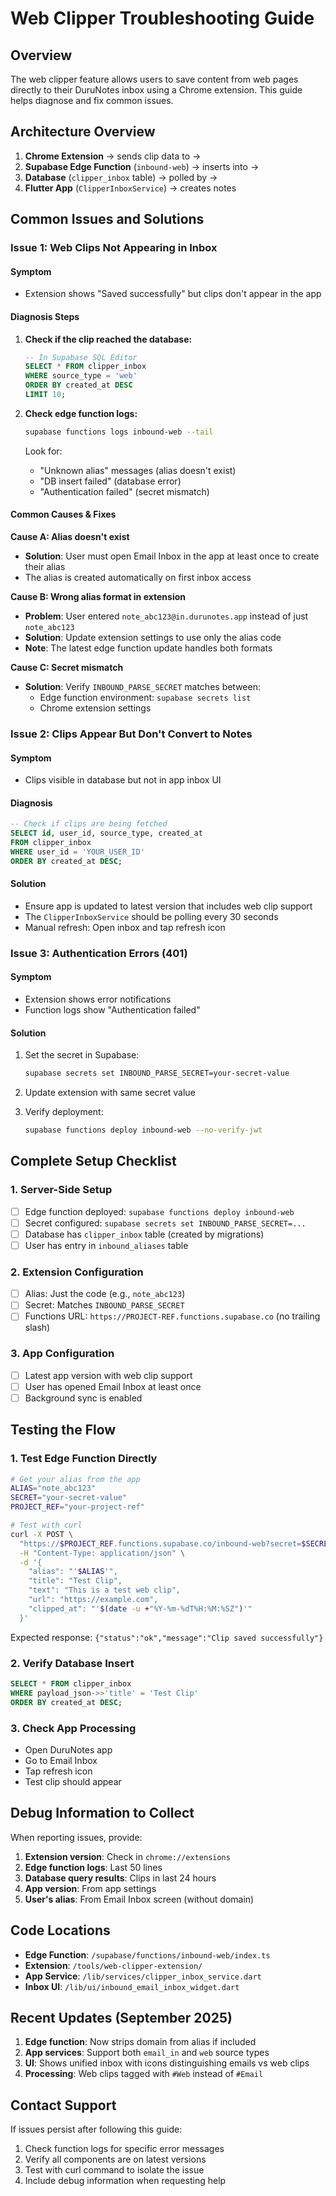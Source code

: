 # Web Clipper Troubleshooting Guide

## Overview

The web clipper feature allows users to save content from web pages directly to their DuruNotes inbox using a Chrome extension. This guide helps diagnose and fix common issues.

## Architecture Overview

1. **Chrome Extension** → sends clip data to →
2. **Supabase Edge Function** (`inbound-web`) → inserts into →
3. **Database** (`clipper_inbox` table) → polled by →
4. **Flutter App** (`ClipperInboxService`) → creates notes

## Common Issues and Solutions

### Issue 1: Web Clips Not Appearing in Inbox

#### Symptom
- Extension shows "Saved successfully" but clips don't appear in the app

#### Diagnosis Steps

1. **Check if the clip reached the database:**
   ```sql
   -- In Supabase SQL Editor
   SELECT * FROM clipper_inbox 
   WHERE source_type = 'web' 
   ORDER BY created_at DESC 
   LIMIT 10;
   ```

2. **Check edge function logs:**
   ```bash
   supabase functions logs inbound-web --tail
   ```
   Look for:
   - "Unknown alias" messages (alias doesn't exist)
   - "DB insert failed" (database error)
   - "Authentication failed" (secret mismatch)

#### Common Causes & Fixes

**Cause A: Alias doesn't exist**
- **Solution**: User must open Email Inbox in the app at least once to create their alias
- The alias is created automatically on first inbox access

**Cause B: Wrong alias format in extension**
- **Problem**: User entered `note_abc123@in.durunotes.app` instead of just `note_abc123`
- **Solution**: Update extension settings to use only the alias code
- **Note**: The latest edge function update handles both formats

**Cause C: Secret mismatch**
- **Solution**: Verify `INBOUND_PARSE_SECRET` matches between:
  - Edge function environment: `supabase secrets list`
  - Chrome extension settings

### Issue 2: Clips Appear But Don't Convert to Notes

#### Symptom
- Clips visible in database but not in app inbox UI

#### Diagnosis
```sql
-- Check if clips are being fetched
SELECT id, user_id, source_type, created_at 
FROM clipper_inbox 
WHERE user_id = 'YOUR_USER_ID'
ORDER BY created_at DESC;
```

#### Solution
- Ensure app is updated to latest version that includes web clip support
- The `ClipperInboxService` should be polling every 30 seconds
- Manual refresh: Open inbox and tap refresh icon

### Issue 3: Authentication Errors (401)

#### Symptom
- Extension shows error notifications
- Function logs show "Authentication failed"

#### Solution
1. Set the secret in Supabase:
   ```bash
   supabase secrets set INBOUND_PARSE_SECRET=your-secret-value
   ```

2. Update extension with same secret value

3. Verify deployment:
   ```bash
   supabase functions deploy inbound-web --no-verify-jwt
   ```

## Complete Setup Checklist

### 1. Server-Side Setup
- [ ] Edge function deployed: `supabase functions deploy inbound-web`
- [ ] Secret configured: `supabase secrets set INBOUND_PARSE_SECRET=...`
- [ ] Database has `clipper_inbox` table (created by migrations)
- [ ] User has entry in `inbound_aliases` table

### 2. Extension Configuration
- [ ] Alias: Just the code (e.g., `note_abc123`)
- [ ] Secret: Matches `INBOUND_PARSE_SECRET`
- [ ] Functions URL: `https://PROJECT-REF.functions.supabase.co` (no trailing slash)

### 3. App Configuration
- [ ] Latest app version with web clip support
- [ ] User has opened Email Inbox at least once
- [ ] Background sync is enabled

## Testing the Flow

### 1. Test Edge Function Directly
```bash
# Get your alias from the app
ALIAS="note_abc123"
SECRET="your-secret-value"
PROJECT_REF="your-project-ref"

# Test with curl
curl -X POST \
  "https://$PROJECT_REF.functions.supabase.co/inbound-web?secret=$SECRET" \
  -H "Content-Type: application/json" \
  -d '{
    "alias": "'$ALIAS'",
    "title": "Test Clip",
    "text": "This is a test web clip",
    "url": "https://example.com",
    "clipped_at": "'$(date -u +"%Y-%m-%dT%H:%M:%SZ")'"
  }'
```

Expected response: `{"status":"ok","message":"Clip saved successfully"}`

### 2. Verify Database Insert
```sql
SELECT * FROM clipper_inbox 
WHERE payload_json->>'title' = 'Test Clip'
ORDER BY created_at DESC;
```

### 3. Check App Processing
- Open DuruNotes app
- Go to Email Inbox
- Tap refresh icon
- Test clip should appear

## Debug Information to Collect

When reporting issues, provide:

1. **Extension version**: Check in `chrome://extensions`
2. **Edge function logs**: Last 50 lines
3. **Database query results**: Clips in last 24 hours
4. **App version**: From app settings
5. **User's alias**: From Email Inbox screen (without domain)

## Code Locations

- **Edge Function**: `/supabase/functions/inbound-web/index.ts`
- **Extension**: `/tools/web-clipper-extension/`
- **App Service**: `/lib/services/clipper_inbox_service.dart`
- **Inbox UI**: `/lib/ui/inbound_email_inbox_widget.dart`

## Recent Updates (September 2025)

1. **Edge function**: Now strips domain from alias if included
2. **App services**: Support both `email_in` and `web` source types
3. **UI**: Shows unified inbox with icons distinguishing emails vs web clips
4. **Processing**: Web clips tagged with `#Web` instead of `#Email`

## Contact Support

If issues persist after following this guide:
1. Check function logs for specific error messages
2. Verify all components are on latest versions
3. Test with curl command to isolate the issue
4. Include debug information when requesting help
